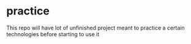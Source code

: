 # practice
This repo will have lot of unfinished project meant to practice a certain technologies before starting to use it
